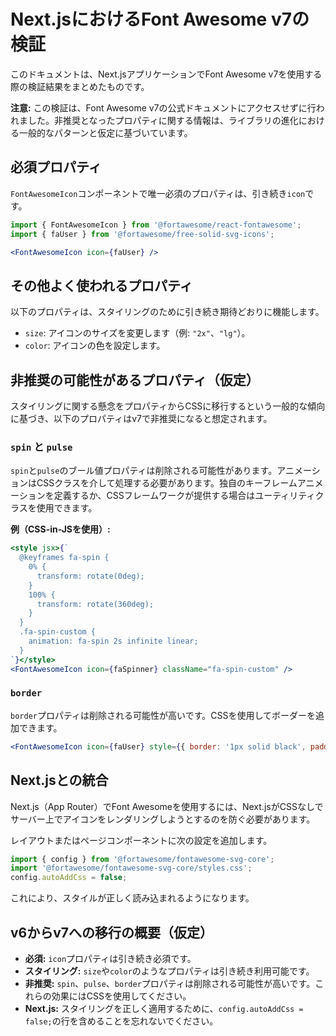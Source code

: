 # Next.jsにおけるFont Awesome v7の検証

このドキュメントは、Next.jsアプリケーションでFont Awesome v7を使用する際の検証結果をまとめたものです。

**注意:** この検証は、Font Awesome v7の公式ドキュメントにアクセスせずに行われました。非推奨となったプロパティに関する情報は、ライブラリの進化における一般的なパターンと仮定に基づいています。

## 必須プロパティ

`FontAwesomeIcon`コンポーネントで唯一必須のプロパティは、引き続き`icon`です。

```jsx
import { FontAwesomeIcon } from '@fortawesome/react-fontawesome';
import { faUser } from '@fortawesome/free-solid-svg-icons';

<FontAwesomeIcon icon={faUser} />
```

## その他よく使われるプロパティ

以下のプロパティは、スタイリングのために引き続き期待どおりに機能します。

- `size`: アイコンのサイズを変更します（例: `"2x"`、`"lg"`）。
- `color`: アイコンの色を設定します。

## 非推奨の可能性があるプロパティ（仮定）

スタイリングに関する懸念をプロパティからCSSに移行するという一般的な傾向に基づき、以下のプロパティはv7で非推奨になると想定されます。

### `spin` と `pulse`

`spin`と`pulse`のブール値プロパティは削除される可能性があります。アニメーションはCSSクラスを介して処理する必要があります。独自のキーフレームアニメーションを定義するか、CSSフレームワークが提供する場合はユーティリティクラスを使用できます。

**例（CSS-in-JSを使用）:**

```jsx
<style jsx>{`
  @keyframes fa-spin {
    0% {
      transform: rotate(0deg);
    }
    100% {
      transform: rotate(360deg);
    }
  }
  .fa-spin-custom {
    animation: fa-spin 2s infinite linear;
  }
`}</style>
<FontAwesomeIcon icon={faSpinner} className="fa-spin-custom" />
```

### `border`

`border`プロパティは削除される可能性が高いです。CSSを使用してボーダーを追加できます。

```jsx
<FontAwesomeIcon icon={faUser} style={{ border: '1px solid black', padding: '5px' }} />
```

## Next.jsとの統合

Next.js（App Router）でFont Awesomeを使用するには、Next.jsがCSSなしでサーバー上でアイコンをレンダリングしようとするのを防ぐ必要があります。

レイアウトまたはページコンポーネントに次の設定を追加します。

```javascript
import { config } from '@fortawesome/fontawesome-svg-core';
import '@fortawesome/fontawesome-svg-core/styles.css';
config.autoAddCss = false;
```

これにより、スタイルが正しく読み込まれるようになります。

## v6からv7への移行の概要（仮定）

- **必須:** `icon`プロパティは引き続き必須です。
- **スタイリング:** `size`や`color`のようなプロパティは引き続き利用可能です。
- **非推奨:** `spin`、`pulse`、`border`プロパティは削除される可能性が高いです。これらの効果にはCSSを使用してください。
- **Next.js:** スタイリングを正しく適用するために、`config.autoAddCss = false;`の行を含めることを忘れないでください。